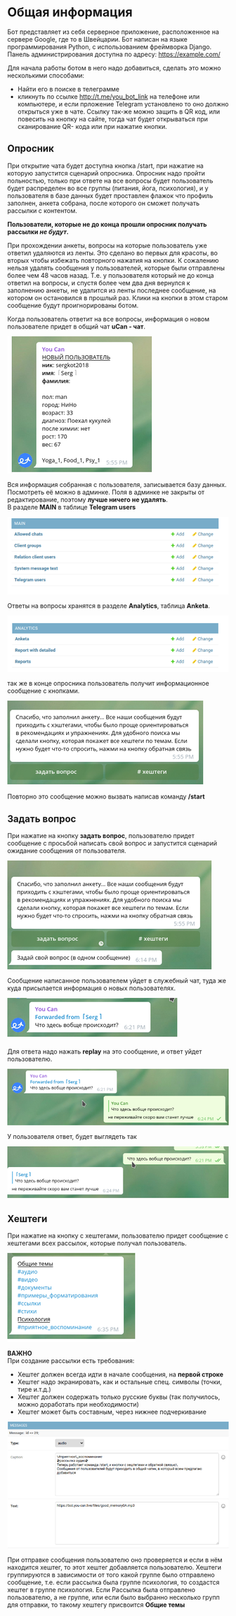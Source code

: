 # Общая информация
Бот представляет из себя серверное приложение, расположенное на сервере Google,
где то в Швейцарии. 
Бот написан на языке программирования Python, с использованием фреймворка Django.
Панель администрирования доступна по адресу: https://example.com/  

Для начала работы ботом в него надо добавиться, сделать это можно несколькими способами:  
 - Найти его в поиске в телеграмме 
 - кликнуть по ссылке http://t.me/you_bot_link  на телефоне или компьютере, 
 и если прложение Telegram установлено
 то оно должно открыться уже в чате.
 Ссылку так-же можно защить в QR код, или повесить на кнопку на сайте,
 тогда чат будет открываться при сканирование QR- кода или при нажатие кнопки.
  
 ## Опросник
 При открытие чата будет доступна кнопка /start, при нажатие на которую запустится
 сценарий опросника. Опросник надо пройти польностью, только при ответе на все вопросы будет пользователь
 будет распределен во все группы (питания, йога, психология), и у пользователя в базе данных
 будет проставлен флажок что профиль заполнен, анкета собрана, после которого он сможет получать рассылки 
 с контентом. 
 
 **Пользователи, которые не до конца прошли опросник получать рассылки _не будут_.**
 
 При прохождении анкеты, вопросы на которые пользователь уже ответил удаляются из ленты.
 Это сделано во первых для красоты, во вторых чтобы избежать повторного нажатия на кнопки. 
 К сожалению нельзя удалять сообщения у пользователей, которые были отправлены более чем 48 часов назад.
 Т.е. у пользователя который не до конца ответил на вопросы, и спустя более чем два дня вернулся к
 заполнению анкеты, не удалится из ленты последнее сообщение, на котором он остановился в прошлый раз.
 Клики на кнопки в этом старом сообщение будут проигнорированы ботом. 
 
 Когда пользователь ответит на все вопросы, информация о новом пользователе придет
 в общий чат **uCan - чат**.  
 
 ![new_user](images/new_user.png)  
 
 Вся информация собранная с пользователя, записывается базу данных. 
 Посмотреть её можно в админке. 
 Поля в админке не закрыты от редактирование, поэтому **лучше ничего не удалять**.  
 В разделе **MAIN** в таблице **Telegram users**  
 
 ![main](images/main.png)  
 
 Ответы на вопросы хранятся в разделе **Analytics**, таблица **Anketa**.  
 
 ![main](images/analyt.png)  
 
 так же в конце опросника пользователь получит информационное сообщение
 с кнопками.  
 
 ![last_msg](images/last_msg.png)  
 
 Повторно это сообщение можно вызвать написав команду **/start**
 
 ## Задать вопрос
 
 При нажатие на кнопку **задать вопрос**, пользователю придет сообщение с просьбой написать
 свой вопрос и запустится сценарий ожидание сообщения от пользователя.  
 
 ![last_msg](images/ask.png)  
 
 Сообщение написанное пользователем уйдет в служебный чат, туда же куда 
 присылается информация о новых пользователях.  
 
 ![forw](images/forw.png)  
 
 Для ответа надо нажать **replay** на это сообщение, и ответ уйдет пользователю.  
 
 ![replay](images/replay.png)  
 
 У пользователя ответ, будет выглядеть так  
 
 ![answer](images/ans.png)  
 
## Хештеги

При нажатие на кнопку с хештегами, пользователю придет сообщение с
хештегами всех рассылок, которые получал пользователь.  

![hash](images/hash.png)  

**ВАЖНО**  
При создание рассылки есть требования:  
- Хештег должен всегда идти в начале сообщения, на **первой строке**  
- Хештег надо экранировать, как и остальные спец. символы (точки, тире и.т.д.)  
- Хештег должен содержать только русские буквы (так получилось, можно доработать при необходимости)  
- Хештег может быть составным, через нижнее подчеркивание  

![hash_examp](images/hash_examp.png)  

При отправке сообщения пользователю оно проверяется и если в нём находится хештег,
то этот хештег добавляется пользователю. Хештеги группируются в зависимости от того 
какой группе было отправлено сообщение, т.е. если рассылка была группе психология, 
то создастся хештег в группе психология. Если Рассылка была отправлено пользователю, 
а не группе, или если было выбранно несколько групп для отправки, 
то такому хештегу присвоится **Общие темы**




 
 